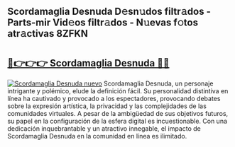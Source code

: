 ## Scordamaglia Desnuda D𝚎sn𝚞dos filtr𝚊dos - Parts-mir Vid𝚎os filtr𝚊dos - N𝚞evas f𝚘tos atr𝚊ctivas 8ZFKN

# <h2><a href="http://mb67do.tromn.icu/?c=Scordamaglia+Desnuda">🔗👉👉👉 Scordamaglia Desnuda 🔗🔗</a></h2>

[![Scordamaglia Desnuda nuevo](https://i.imgur.com/pEAQMta.gif)](http://mb67do.tromn.icu/?c=Scordamaglia+Desnuda)
Scordamaglia Desnuda, un personaje intrigante y polémico, elude la definición fácil. Su personalidad distintiva en línea ha cautivado y provocado a los espectadores, provocando debates sobre la expresión artística, la privacidad y las complejidades de las comunidades virtuales. A pesar de la ambigüedad de sus objetivos futuros, su papel en la configuración de la esfera digital es incuestionable. Con una dedicación inquebrantable y un atractivo innegable, el impacto de Scordamaglia Desnuda en la comunidad en línea es ilimitado.
